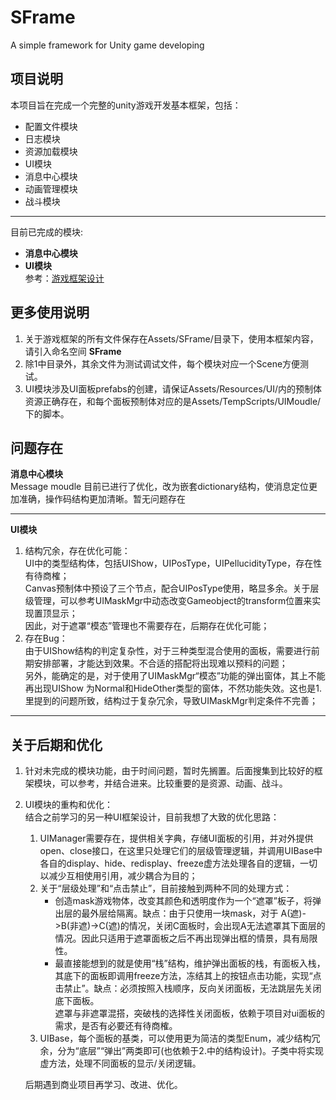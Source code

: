 # SFrame
A simple framework for Unity game developing
## 项目说明
本项目旨在完成一个完整的unity游戏开发基本框架，包括：
* 配置文件模块
* 日志模块
* 资源加载模块
* UI模块
* 消息中心模块
* 动画管理模块
* 战斗模块
******
目前已完成的模块:    
* **消息中心模块**    
* **UI模块**    
参考：[游戏框架设计](https://www.cnblogs.com/LiuGuozhu/p/6416098.html)
## 更多使用说明
1. 关于游戏框架的所有文件保存在Assets/SFrame/目录下，使用本框架内容，请引入命名空间 **SFrame**     
2. 除1中目录外，其余文件为测试调试文件，每个模块对应一个Scene方便测试。
3. UI模块涉及UI面板prefabs的创建，请保证Assets/Resources/UI/内的预制体资源正确存在，和每个面板预制体对应的是Assets/TempScripts/UIMoudle/下的脚本。

## 问题存在     
**消息中心模块**        
Message moudle 目前已进行了优化，改为嵌套dictionary结构，使消息定位更加准确，操作码结构更加清晰。暂无问题存在               
******    
**UI模块**   
1. 结构冗余，存在优化可能：    
UI中的类型结构体，包括UIShow，UIPosType，UIPellucidityType，存在性有待商榷；     
Canvas预制体中预设了三个节点，配合UIPosType使用，略显多余。关于层级管理，可以参考UIMaskMgr中动态改变Gameobject的transform位置来实现置顶显示；     
因此，对于遮罩“模态”管理也不需要存在，后期存在优化可能；     
2. 存在Bug：     
由于UIShow结构的判定复杂性，对于三种类型混合使用的面板，需要进行前期安排部署，才能达到效果。不合适的搭配将出现难以预料的问题；    
另外，能确定的是，对于使用了UIMaskMgr“模态”功能的弹出窗体，其上不能再出现UIShow 为Normal和HideOther类型的窗体，不然功能失效。这也是1.里提到的问题所致，结构过于复杂冗余，导致UIMaskMgr判定条件不完善；      
*********

## 关于后期和优化
1. 针对未完成的模块功能，由于时间问题，暂时先搁置。后面搜集到比较好的框架模块，可以参考，并结合进来。比较重要的是资源、动画、战斗。     
2. UI模块的重构和优化：     
结合之前学习的另一种UI框架设计，目前我想了大致的优化思路：    
   
   1. UIManager需要存在，提供相关字典，存储UI面板的引用，并对外提供open、close接口，在这里只处理它们的层级管理逻辑，并调用UIBase中各自的display、hide、redisplay、freeze虚方法处理各自的逻辑，一切以减少互相使用引用，减少耦合为目的；       
   2. 关于“层级处理”和“点击禁止”，目前接触到两种不同的处理方式：      
      * 创造mask游戏物体，改变其颜色和透明度作为一个“遮罩”板子，将弹出层的最外层给隔离。缺点：由于只使用一块mask，对于 A(遮)->B(非遮)->C(遮)的情况，关闭C面板时，会出现A无法遮罩其下面层的情况。因此只适用于遮罩面板之后不再出现弹出框的情景，具有局限性。    
      * 最直接能想到的就是使用“栈”结构，维护弹出面板的栈，有面板入栈，其底下的面板即调用freeze方法，冻结其上的按钮点击功能，实现“点击禁止”。缺点：必须按照入栈顺序，反向关闭面板，无法跳层先关闭底下面板。       
      遮罩与非遮罩混搭，突破栈的选择性关闭面板，依赖于项目对ui面板的需求，是否有必要还有待商榷。
   3. UIBase，每个面板的基类，可以使用更为简洁的类型Enum，减少结构冗余，分为“底层”“弹出”两类即可(也依赖于2.中的结构设计)。子类中将实现虚方法，处理不同面板的显示/关闭逻辑。      
    
    后期遇到商业项目再学习、改进、优化。
